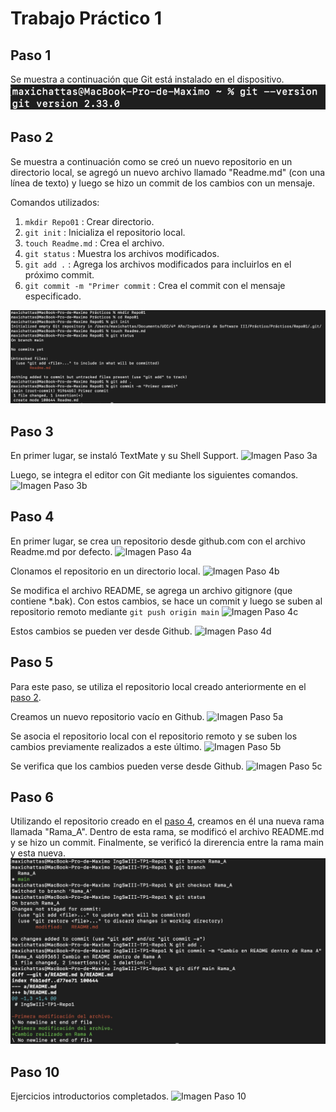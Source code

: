 # Trabajo Práctico 1

## Paso 1
Se muestra a continuación que Git está instalado en el dispositivo.
![Imagen Paso 1](Paso%201.jpg)

## Paso 2
Se muestra a continuación como se creó un nuevo repositorio en un directorio local, se agregó un nuevo archivo llamado "Readme.md" (con una línea de texto) y luego se hizo un commit de los cambios con un mensaje.

Comandos utilizados:

1. `mkdir Repo01` : Crear directorio.
2. `git init` : Inicializa el repositorio local.
3. `touch Readme.md` : Crea el archivo.
4. `git status` : Muestra los archivos modificados.
5. `git add .` : Agrega los archivos modificados para incluirlos en el próximo commit.
6. `git commit -m "Primer commit` : Crea el commit con el mensaje especificado.

![Imagen Paso 2](Paso%202.jpg)

## Paso 3
En primer lugar, se instaló TextMate y su Shell Support.
![Imagen Paso 3a](Paso%203a.jpg)

Luego, se integra el editor con Git mediante los siguientes comandos.
![Imagen Paso 3b](Paso%203b.jpg)

## Paso 4
En primer lugar, se crea un repositorio desde github.com con el archivo Readme.md por defecto.
![Imagen Paso 4a](Paso%204a.jpg)

Clonamos el repositorio en un directorio local.
![Imagen Paso 4b](Paso%204b.jpg)

Se modifica el archivo README, se agrega un archivo gitignore (que contiene *.bak). Con estos cambios, se hace un commit y luego se suben al repositorio remoto mediante `git push origin main`
![Imagen Paso 4c](Paso%204c.jpg)

Estos cambios se pueden ver desde Github.
![Imagen Paso 4d](Paso%204d.jpg)

## Paso 5
Para este paso, se utiliza el repositorio local creado anteriormente en el [paso 2](#paso-2).

Creamos un nuevo repositorio vacío en Github.
![Imagen Paso 5a](Paso%205a.jpg)

Se asocia el repositorio local con el repositorio remoto y se suben los cambios previamente realizados a este último.
![Imagen Paso 5b](Paso%205b.jpg)

Se verifica que los cambios pueden verse desde Github.
![Imagen Paso 5c](Paso%205c.jpg)

## Paso 6
Utilizando el repositorio creado en el [paso 4](#paso-4), creamos en él una nueva rama llamada "Rama_A". Dentro de esta rama, se modificó el archivo README.md y se hizo un commit. Finalmente, se verificó la direrencia entre la rama main y esta nueva.
![Imagen Paso 6](Paso%206.jpg)

## Paso 10
Ejercicios introductorios completados.
![Imagen Paso 10](Paso%2010.jpg)